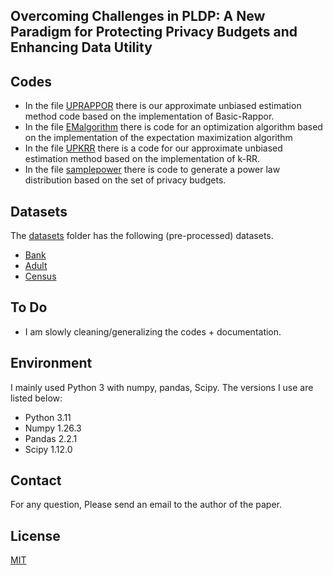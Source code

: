 ## Overcoming Challenges in PLDP: A New Paradigm for Protecting Privacy Budgets and Enhancing Data Utility

## Codes
- In the file [UPRAPPOR](https://github.com/Couchy-wu/PLDP-FEBSF/blob/main/Code/UPRAPPOR.py) there is our approximate unbiased estimation method code based on the implementation of Basic-Rappor.
- In the file [EMalgorithm](https://github.com/Couchy-wu/PLDP-FEBSF/blob/main/Code/EMalgorithm.py)  there is code for an optimization algorithm based on the implementation of the expectation maximization algorithm
- In the file [UPKRR](https://github.com/Couchy-wu/PLDP-FEBSF/blob/main/Code/UPKRR.py) there is a code for our approximate unbiased estimation method based on the implementation of k-RR.
- In the file [samplepower](https://github.com/Couchy-wu/PLDP-FEBSF/blob/main/Code/samplepower.py) there is code to generate a power law distribution based on the set of privacy budgets.

## Datasets
The [datasets](https://github.com/Couchy-wu/PLDP-FEBSF/tree/main/Dataset) folder has the following (pre-processed) datasets.
- [Bank](https://www.kaggle.com/datasets/prakharrathi25/banking-dataset-marketing-targets)
- [Adult](https://archive.ics.uci.edu/ml/datasets/adult)
- [Census](https://www.census.gov/data/datasets.html)

## To Do
- I am slowly cleaning/generalizing the codes + documentation.

## Environment
I mainly used Python 3 with numpy, pandas, Scipy. The versions I use are listed below:

- Python 3.11
- Numpy 1.26.3
- Pandas 2.2.1
- Scipy 1.12.0

## Contact
For any question, Please send an email to the author of the paper.

## License
[MIT](https://github.com/Couchy-wu/PLDP-FEBSF/blob/main/LICENSE)
